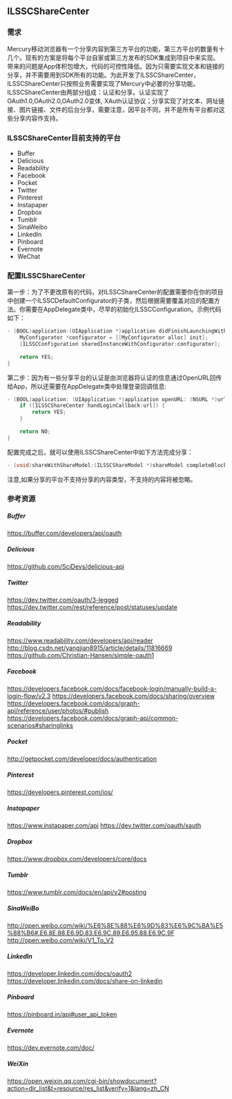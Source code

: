 ## ILSSCShareCenter

### 需求
Mercury移动浏览器有一个分享内容到第三方平台的功能，第三方平台的数量有十几个。现有的方案是将每个平台自家或第三方发布的SDK集成到项目中来实现。带来的问题是App体积包增大，代码的可控性降低。因为只需要实现文本和链接的分享，并不需要用到SDK所有的功能。为此开发了ILSSCShareCenter，ILSSCShareCenter只按照业务需要实现了Mercury中必要的分享功能。
ILSSCShareCenter由两部分组成：认证和分享。认证实现了OAuth1.0,OAuth2.0,OAuth2.0变体, XAuth认证协议；分享实现了对文本、网址链接、图片链接、文件的后台分享，需要注意，因平台不同，并不是所有平台都对这些分享内容作支持。

### ILSSCShareCenter目前支持的平台
  - Buffer
  - Delicious
  - Readability
  - Facebook
  - Pocket
  - Twitter
  - Pinterest
  - Instapaper
  - Dropbox
  - Tumblr
  - SinaWeibo
  - LinkedIn
  - Pinboard
  - Evernote
  - WeChat

### 配置ILSSCShareCenter
第一步：为了不更改原有的代码，对ILSSCShareCenter的配置需要你在你的项目中创建一个ILSSCDefaultConfigurator的子类，然后根据需要覆盖对应的配置方法。你需要在AppDelegate类中，尽早的初始化ILSSCConfiguration。示例代码如下：

```objective-c
- (BOOL)application:(UIApplication *)application didFinishLaunchingWithOptions:(NSDictionary *)launchOptions {
    MyConfigurator *configurator = [[MyConfigurator alloc] init];
    [ILSSCConfiguration sharedInstanceWithConfigurator:configurator];
    
    return YES;
}
```

第二步：因为有一些分享平台的认证是由浏览器将认证的信息通过OpenURL回传给App，所以还需要在AppDelegate类中处理登录回调信息:
```objective-c
- (BOOL)application: (UIApplication *)application openURL: (NSURL *)url sourceApplication: (NSString *)sourceApplication annotation: (id)annotation {
    if ([ILSSCShareCenter handLoginCallback:url]) {
        return YES;
    }
    
    return NO;
}
```

配置完成之后，就可以使用ILSSCShareCenter中如下方法完成分享：

```objective-c
- (void)shareWithShareModel:(ILSSCShareModel *)shareModel completeBlock:(void(^)(BOOL success, NSError *error))completeBlock;
```

注意,如果分享的平台不支持分享的内容类型，不支持的内容将被忽略。

### 参考资源
##### Buffer
https://buffer.com/developers/api/oauth
 
##### Delicious
 https://github.com/SciDevs/delicious-api 
 
##### Twitter
 https://dev.twitter.com/oauth/3-legged
 https://dev.twitter.com/rest/reference/post/statuses/update

##### Readability
 https://www.readability.com/developers/api/reader
 http://blog.csdn.net/yangjian8915/article/details/11816669
 https://github.com/Christian-Hansen/simple-oauth1
 
##### Facebook
 https://developers.facebook.com/docs/facebook-login/manually-build-a-login-flow/v2.3
 https://developers.facebook.com/docs/sharing/overview
 https://developers.facebook.com/docs/graph-api/reference/user/photos/#publish
 https://developers.facebook.com/docs/graph-api/common-scenarios#sharinglinks
 
##### Pocket
 http://getpocket.com/developer/docs/authentication

##### Pinterest
https://developers.pinterest.com/ios/

##### Instapaper
https://www.instapaper.com/api
https://dev.twitter.com/oauth/xauth

##### Dropbox
https://www.dropbox.com/developers/core/docs

##### Tumblr
https://www.tumblr.com/docs/en/api/v2#posting

##### SinaWeiBo
http://open.weibo.com/wiki/%E6%8E%88%E6%9D%83%E6%9C%BA%E5%88%B6#.E6.8E.88.E6.9D.83.E6.9C.89.E6.95.88.E6.9C.9F
http://open.weibo.com/wiki/V1_To_V2

##### LinkedIn
https://developer.linkedin.com/docs/oauth2
https://developer.linkedin.com/docs/share-on-linkedin

##### Pinboard
https://pinboard.in/api#user_api_token

##### Evernote 
https://dev.evernote.com/doc/

##### WeiXin
https://open.weixin.qq.com/cgi-bin/showdocument?action=dir_list&t=resource/res_list&verify=1&lang=zh_CN
